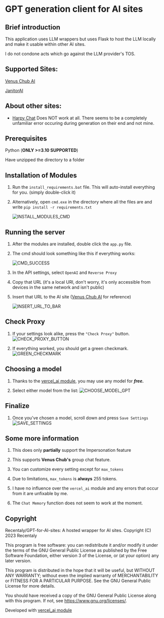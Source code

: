 # GPT generation client for AI sites

## Brief introduction

This application uses LLM wrappers but uses Flask to host the LLM locally and make it usable within other AI sites.

I do not condone acts which go against the LLM provider's TOS.

## Supported Sites:

[Venus Chub AI](https://venus.chub.ai)

[JanitorAI](https://janitorai.com) 

## About other sites:

- [Harpy Chat](https://harpy.chat) Does NOT work at all. There seems to be a completely unfamiliar error occuring during generation on their end and not mine.

## Prerequisites

Python (**ONLY >=3.10 SUPPORTED**)

Have unzipped the directory to a folder

## Installation of Modules

1. Run the ``install_requirements.bat`` file. This will auto-install everything for you. (simply double-click it)

2. Alternatively, open ``cmd.exe`` in the directory where all the files are and write ``pip install -r requirements.txt``
   
   ![INSTALL_MODULES_CMD](https://i.imgur.com/HiIIOQN.jpg)

## Running the server

1. After the modules are installed, double click the ```app.py``` file.
2. The cmd should look something like this if everything works:
   
   ![CMD_SUCCESS](https://i.imgur.com/kqCpct9.jpg)
3. In the API settings, select ``OpenAI`` and ``Reverse Proxy``
4. Copy that URL (it's a local URl, don't worry, it's only accessible from devices in the same network and isn't public)
5. Insert that URL to the AI site ([Venus Chub AI](https://venus.chub.ai) for reference)

   ![INSERT_URL_TO_BAR](https://i.imgur.com/o1qjELe.png)

## Check Proxy

1. If your settings look alike, press the ``"Check Proxy"`` button. ![CHECK_PROXY_BUTTON](https://i.imgur.com/7L2KqfN.jpg)

2. If everything worked, you should get a green checkmark. ![GREEN_CHECKMARK](https://i.imgur.com/RPlhFQZ.png)

## Choosing a model

1. Thanks to the [vercel_ai module](https://github.com/ading2210/vercel-llm-api), you may use any model for ***free.***

2. Select either model from the list: ![CHOOSE_MODEL_GPT](https://i.imgur.com/ePKD0lR.png)

## Finalize

1. Once you've chosen a model, scroll down and press ``Save Settings`` ![SAVE_SETTINGS](https://i.imgur.com/GKxpx5y.jpg)


## Some more information

1. This does only **partially** support the Impersonation feature

2. This supports **Venus Chub's** group chat feature.

3. You can customize every setting except for ``max_tokens``

4. Due to limitations, ``max_tokens`` is **always** 255 tokens.

5. I have no influence over the ``vercel_ai`` module and any errors that occur from it are unfixable by me.

7. The ``Chat Memory`` function does not seem to work at the moment.

## Copyright

Recentaly/GPT-for-AI-sites: A hosted wrapper for AI sites.
Copyright (C) 2023 Recentaly

This program is free software: you can redistribute it and/or modify
it under the terms of the GNU General Public License as published by
the Free Software Foundation, either version 3 of the License, or
(at your option) any later version.

This program is distributed in the hope that it will be useful,
but WITHOUT ANY WARRANTY; without even the implied warranty of
MERCHANTABILITY or FITNESS FOR A PARTICULAR PURPOSE.  See the
GNU General Public License for more details.

You should have received a copy of the GNU General Public License
along with this program.  If not, see <https://www.gnu.org/licenses/>.

Developed with [vercel_ai module](https://github.com/ading2210/vercel-llm-api)
   
